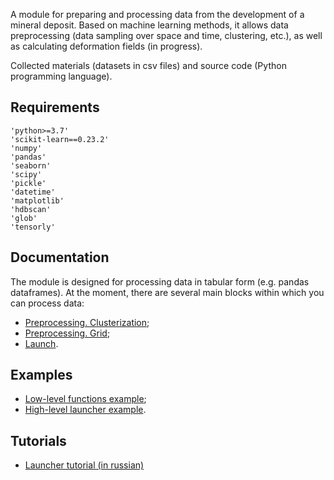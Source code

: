 


A module for preparing and processing data from the development of a mineral deposit. Based on 
machine learning methods, it allows data preprocessing (data sampling over space and time, 
clustering, etc.), as well as calculating deformation fields (in progress).

Collected materials (datasets in csv files) and source code (Python programming language).

## Requirements
    'python>=3.7'
    'scikit-learn==0.23.2'
    'numpy'
    'pandas'
    'seaborn'
    'scipy'
    'pickle'
    'datetime'
    'matplotlib'
    'hdbscan'
    'glob'
    'tensorly'
    
## Documentation
The module is designed for processing data in tabular form (e.g. pandas dataframes). At the
 moment, there are several main blocks within which you can process data:
- [Preprocessing. Clusterization](https://github.com/ITMO-NSS-team/SeismicDeformation/blob/main/docs/cluster.md);
- [Preprocessing. Grid](https://github.com/ITMO-NSS-team/SeismicDeformation/blob/main/docs/grid.md);
- [Launch](https://github.com/ITMO-NSS-team/SeismicDeformation/blob/main/docs/launcher.md).

## Examples
- [Low-level functions example](https://github.com/ITMO-NSS-team/SeismicDeformation/blob/main/examples/simple_example.py);
- [High-level launcher example](https://github.com/ITMO-NSS-team/SeismicDeformation/blob/main/examples/launcher_example.py).

## Tutorials
- [Launcher tutorial (in russian)](https://github.com/ITMO-NSS-team/SeismicDeformation/blob/main/examples/launcher_tutorial.ipynb)